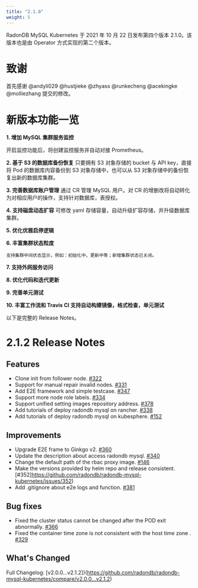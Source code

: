 ```yaml
---
title: "2.1.0"
weight: 5
---
```

RadonDB MySQL Kubernetes 于 2021 年 10 月 22 日发布第四个版本 2.1.0。该版本也是由 Operator 方式实现的第二个版本。

# **致谢**

首先感谢 @andyli029 @hustjieke @zhyass @runkecheng @acekingke @molliezhang  提交的修改。


# **新版本功能一览**

**1. 增加 MySQL 集群服务监控**

开启监控功能后，将创建监控服务并自动对接 Prometheus。

**2. 基于 S3 的数据库备份恢复**
只要拥有 S3 对象存储的 bucket 与 API key，直接将 Pod 的数据库内容备份到 S3 对象存储中，也可以从 S3 对象存储中的备份恢复出新的数据库集群。

**3. 完善数据库账户管理**
通过 CR 管理 MySQL 用户。对 CR 的增删改将自动转化为对相应用户的操作，支持针对数据库，表授权。

**4. 支持磁盘动态扩容**
可修改 yaml 存储容量，自动升级扩容存储，并升级数据库集群。

**5. 优化优雅启停逻辑**

**6. 丰富集群状态粒度**

    支持集群中间状态显示，例如：初始化中，更新中等；新增集群状态已关闭。

**7. 支持外网服务访问**

**8. 优化代码和迭代更新**

**9. 完善单元测试**

**10. 丰富工作流和 Travis CI 支持自动构建镜像，格式检查，单元测试**

以下是完整的 Release Notes。

# **2.1.2 Release Notes**

## Features
- Clone init from follower node. [#322](https://github.com/radondb/radondb-mysql-kubernetes/issues/322)
- Support for manual repair invalid nodes. [#331](https://github.com/radondb/radondb-mysql-kubernetes/issues/331)
- Add E2E framework and simple testcase. [#347](https://github.com/radondb/radondb-mysql-kubernetes/pull/347)
- Support more node role labels. [#334](https://github.com/radondb/radondb-mysql-kubernetes/pull/334)
- Support unified setting images repository address. [#378](https://github.com/radondb/radondb-mysql-kubernetes/issues/378)
- Add tutorials of deploy radondb mysql on rancher. [#338](https://github.com/radondb/radondb-mysql-kubernetes/issues/338)
- Add tutorials of deploy radondb mysql on kubesphere. [#152](https://github.com/radondb/radondb-mysql-kubernetes/issues/152)

## Improvements
- Upgrade E2E frame to Ginkgo v2. [#360](https://github.com/radondb/radondb-mysql-kubernetes/pull/360)
- Update the description about access radondb mysql. [#340](https://github.com/radondb/radondb-mysql-kubernetes/issues/340)
- Change the default path of the rbac proxy image. [#146](https://github.com/radondb/radondb-mysql-kubernetes/issues/146)
- Make the versions provided by helm repo and release consistent. [#352]https://github.com/radondb/radondb-mysql-kubernetes/issues/352)
- Add .gitignore about e2e logs and function. [#381](https://github.com/radondb/radondb-mysql-kubernetes/pull/381)

## Bug fixes
- Fixed the cluster status cannot be changed after the POD exit abnormally. [#366](https://github.com/radondb/radondb-mysql-kubernetes/pull/366)
- Fixed the container time zone is not consistent with the host time zone . [#329](https://github.com/radondb/radondb-mysql-kubernetes/pull/329)

## What's Changed
Full Changelog: [v2.0.0...v2.1.2])(https://github.com/radondb/radondb-mysql-kubernetes/compare/v2.0.0...v2.1.2)